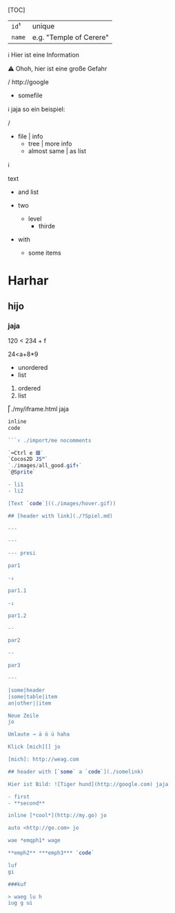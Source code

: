 [TOC]

|||
|---|---|
| `id`¹ | unique
| `name` | e.g. "Temple of Cerere"

ℹ Hier ist
eine Information

⚠ Ohoh, hier ist eine große Gefahr

/ http://google
- somefile

ℹ
jaja so ein beispiel:

/
- file | info
  - tree | more info
  - almost same | as list

ℹ

text
- and list

- two
  - level
    - thirde
- with
  - some items

# Harhar
## hijo
### jaja

120 < 234 + f

24<a+8*9

- unordered
- list

1. ordered
2. list

⎡./my/iframe.html jaja

```apache
inline
code
```

```js
```↑ ./import/me nocomments

`⌨Ctrl e 𐌎`
`Cocos2D JS™`
`./images/all_good.gif↑`
`@Sprite`

- li1
- li2

[Text `code`]((./images/hover.gif))

## [header with link](./?Spiel.md)

---

---

--- presi

par1

-↓

par1.1

-↓

par1.2

--

par2

--

par3

---

|some|header
|some|table|item
an|other||item

Neue Zeile  
jo

Umlaute → ä ö ü haha

Klick [mich][] jo

[mich]: http://weag.com

## header with [`some` a `code`](./somelink)

Hier ist Bild: ![Tiger hund](http://google.com) jaja

- first
- **second**

inline [*cool*](http://my.go) jo

auto <http://go.com> jo

wae *emqph1* wage

**emph2** ***emph3*** `code`

luf
gi

###kuf

> waeg lu h
iug g ui
